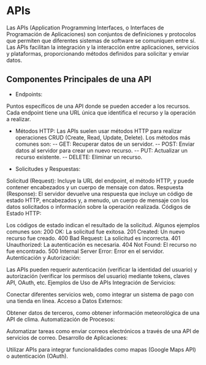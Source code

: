 # APIs


Las APIs (Application Programming Interfaces, o Interfaces de Programación de Aplicaciones) son conjuntos de definiciones y protocolos que permiten que diferentes sistemas de software se comuniquen entre sí. Las APIs facilitan la integración y la interacción entre aplicaciones, servicios y plataformas, proporcionando métodos definidos para solicitar y enviar datos.

## Componentes Principales de una API
* Endpoints:

Puntos específicos de una API donde se pueden acceder a los recursos. Cada endpoint tiene una URL única que identifica el recurso y la operación a realizar.
* Métodos HTTP: Las APIs suelen usar métodos HTTP para realizar operaciones CRUD (Create, Read, Update, Delete). Los métodos más comunes son:
-- GET: Recuperar datos de un servidor.
-- POST: Enviar datos al servidor para crear un nuevo recurso.
-- PUT: Actualizar un recurso existente.
-- DELETE: Eliminar un recurso.

* Solicitudes y Respuestas:

Solicitud (Request): Incluye la URL del endpoint, el método HTTP, y puede contener encabezados y un cuerpo de mensaje con datos.
Respuesta (Response): El servidor devuelve una respuesta que incluye un código de estado HTTP, encabezados y, a menudo, un cuerpo de mensaje con los datos solicitados o información sobre la operación realizada.
Códigos de Estado HTTP:

Los códigos de estado indican el resultado de la solicitud. Algunos ejemplos comunes son:
200 OK: La solicitud fue exitosa.
201 Created: Un nuevo recurso fue creado.
400 Bad Request: La solicitud es incorrecta.
401 Unauthorized: La autenticación es necesaria.
404 Not Found: El recurso no fue encontrado.
500 Internal Server Error: Error en el servidor.
Autenticación y Autorización:

Las APIs pueden requerir autenticación (verificar la identidad del usuario) y autorización (verificar los permisos del usuario) mediante tokens, claves API, OAuth, etc.
Ejemplos de Uso de APIs
Integración de Servicios:

Conectar diferentes servicios web, como integrar un sistema de pago con una tienda en línea.
Acceso a Datos Externos:

Obtener datos de terceros, como obtener información meteorológica de una API de clima.
Automatización de Procesos:

Automatizar tareas como enviar correos electrónicos a través de una API de servicios de correo.
Desarrollo de Aplicaciones:

Utilizar APIs para integrar funcionalidades como mapas (Google Maps API) o autenticación (OAuth).
